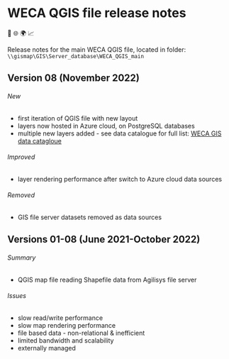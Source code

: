 # WECA QGIS file release notes
📍 🌐 🌍 📈

Release notes for the main WECA QGIS file, located in folder: `\\gismap\GIS\Server_database\WECA_QGIS_main`

## **Version 08** (November 2022)

###### New
* first iteration of QGIS file with new layout
* layers now hosted in Azure cloud, on PostgreSQL databases
* multiple new layers added - see data catalogue for full list: [WECA GIS data catagloue](https://westofenglandca.sharepoint.com/:x:/r/sites/GIS/_layouts/15/Doc.aspx?sourcedoc=%7BCF113E21-93A4-42AC-AEFF-26530EF1A1D6%7D&file=WECA_GIS_data_catalogue.xlsx&action=default&mobileredirect=true)
###### Improved
* layer rendering performance after switch to Azure cloud data sources
###### Removed
* GIS file server datasets removed as data sources

## **Versions 01-08** (June 2021-October 2022)
###### Summary
* QGIS map file reading Shapefile data from Agilisys file server
###### Issues
* slow read/write performance
* slow map rendering performance
* file based data - non-relational & inefficient
* limited bandwidth and scalability
* externally managed
